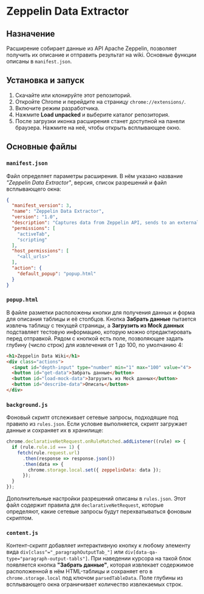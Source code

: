 # Zeppelin Data Extractor

## Назначение

Расширение собирает данные из API Apache Zeppelin, позволяет получить их описание и отправить результат на wiki. Основные функции описаны в `manifest.json`.

## Установка и запуск

1. Скачайте или клонируйте этот репозиторий.
2. Откройте Chrome и перейдите на страницу `chrome://extensions/`.
3. Включите режим разработчика.
4. Нажмите **Load unpacked** и выберите каталог репозитория.
5. После загрузки иконка расширения станет доступной на панели браузера. Нажмите на неё, чтобы открыть всплывающее окно.

## Основные файлы

### `manifest.json`

Файл определяет параметры расширения. В нём указано название *"Zeppelin Data Extractor"*, версия, список разрешений и файл всплывающего окна:

```json
{
  "manifest_version": 3,
  "name": "Zeppelin Data Extractor",
  "version": "1.0",
  "description": "Captures data from Zeppelin API, sends to an external API for description, and allows editing and sending to a wiki.",
  "permissions": [
    "activeTab",
    "scripting"
  ],
  "host_permissions": [
    "<all_urls>"
  ],
  "action": {
    "default_popup": "popup.html"
  }
}
```

### `popup.html`

В файле разметки расположены кнопки для получения данных и форма для описания таблицы и её столбцов. Кнопка **Забрать данные** пытается извлечь таблицу с текущей страницы, а **Загрузить из Mock данных** подставляет тестовую информацию, которую можно отредактировать перед отправкой. Рядом с кнопкой есть поле, позволяющее задать глубину (число строк) для извлечения от 1 до 100, по умолчанию 4:

```html
<h1>Zeppelin Data Wiki</h1>
<div class="actions">
  <input id="depth-input" type="number" min="1" max="100" value="4">
  <button id="get-data">Забрать данные</button>
  <button id="load-mock-data">Загрузить из Mock данных</button>
  <button id="describe-data">Описать</button>
</div>
```

### `background.js`

Фоновый скрипт отслеживает сетевые запросы, подходящие под правило из `rules.json`. Если условие выполняется, скрипт загружает данные и сохраняет их в хранилище:

```javascript
chrome.declarativeNetRequest.onRuleMatched.addListener((rule) => {
  if (rule.rule.id === 1) {
    fetch(rule.request.url)
      .then(response => response.json())
      .then(data => {
        chrome.storage.local.set({ zeppelinData: data });
      });
  }
});
```



Дополнительные настройки разрешений описаны в `rules.json`. Этот файл содержит правила для `declarativeNetRequest`, которые определяют, какие сетевые запросы будут перехватываться фоновым скриптом.

### `content.js`

Контент-скрипт добавляет интерактивную кнопку к любому элементу вида
`div[class^="_paragraphOutputTab_"]` или `div[data-qa-type="paragraph-output-tabls"]`.
При наведении курсора на такой блок появляется кнопка **"Забрать данные"**, 
которая извлекает содержимое расположенной в нём HTML-таблицы и сохраняет его в
`chrome.storage.local` под ключом `parsedTableData`.
Поле глубины из всплывающего окна ограничивает количество извлекаемых строк.

